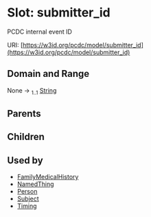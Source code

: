 
# Slot: submitter_id


PCDC internal event ID

URI: [https://w3id.org/pcdc/model/submitter_id](https://w3id.org/pcdc/model/submitter_id)


## Domain and Range

None &#8594;  <sub>1..1</sub> [String](types/String.md)

## Parents


## Children


## Used by

 * [FamilyMedicalHistory](FamilyMedicalHistory.md)
 * [NamedThing](NamedThing.md)
 * [Person](Person.md)
 * [Subject](Subject.md)
 * [Timing](Timing.md)
